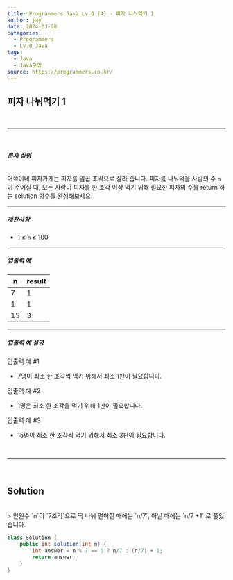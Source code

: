 ```yaml
---
title: Programmers Java Lv.0 (4) - 피자 나눠먹기 1
author: jay
date: 2024-03-28
categories:
  - Programmers
  - Lv.0_Java
tags:
  - Java
  - Java문법
source: https://programmers.co.kr/
---
```

## **피자 나눠먹기 1**

<br />

---

<br/>

###### **문제 설명**

머쓱이네 피자가게는 피자를 일곱 조각으로 잘라 줍니다. 피자를 나눠먹을 사람의 수 `n`이 주어질 때, 모든 사람이 피자를 한 조각 이상 먹기 위해 필요한 피자의 수를 return 하는 solution 함수를 완성해보세요.

---

##### **제한사항**

- 1 ≤ `n` ≤ 100

---

##### **입출력 예**

|n|result|
|---|---|
|7|1|
|1|1|
|15|3|

---

##### **입출력 예 설명**

입출력 예 #1

- 7명이 최소 한 조각씩 먹기 위해서 최소 1판이 필요합니다.

입출력 예 #2

- 1명은 최소 한 조각을 먹기 위해 1판이 필요합니다.

입출력 예 #3

- 15명이 최소 한 조각씩 먹기 위해서 최소 3판이 필요합니다.



<br />

---

<br/>

## **Solution**
<br/>
> 인원수 `n`이 `7조각`으로 딱 나눠 떨어질 때에는 `n/7`, 아닐 때에는 `n/7 +1` 로 풀었습니다. 

```java
class Solution {
    public int solution(int n) {
        int answer = n % 7 == 0 ? n/7 : (n/7) + 1;
        return answer;
    }
}
```